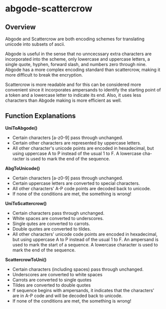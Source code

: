 # abgode-scattercrow

## Overview

Abgode and Scattercrow are both encoding schemes for translating unicode into subsets of ascii.

Abgode is useful in the sense that no unncecssary extra characters are 
incorporated into the scheme, only lowercase and uppercase letters, a 
single quote, hyphen, forward slash, and numbers zero through nine.  
Abgode has a more complex encoding standard than scattercrow, making it
more difficult to break the encryption.

Scattercrow is more readable and for this can be considered more convenient since it incorporates ampersands to identify the starting point 
of a token and a lowercase letter to indicate its end.  Also, it uses 
less characters than Abgode making is more efficient as well.

## Function Explanations

__UniToAbgode()__
- Certain characters [a-z0-9] pass through unchanged.
- Certain other characters are represented by uppercase letters.
- All other character's unicode points are encoded in hexadecimal, but 
    using uppercase A to P instead of the usual 1 to F. A lowercase cha-
    racter is used to mark the end of the sequence.

__AbgToUnicode()__
- Certain characters [a-z0-9] pass through unchanged.
- Certain uppercase letters are converted to special characters.
- All other characters' A-P code points are decoded back to unicode.
- If none of the conditions are met, the something is wrong!

__UniToScattercrow()__
- Certain characters pass through unchanged.
- White spaces are converted to underscores.
- Single qutes are converted to carrots.
- Double quotes are converted to tildes.
- All other characters' unicode code points are encoded in hexadecimal,
  but using uppercase A to P instead of the usual 1 to F.  An ampersand
  is used to mark the start of a sequence.  A lowercase character is
  used to mark the end of the sequence.

__ScattercrowToUni()__
- Certain characters (including spaces) pass through unchanged.
- Underscores are converted to white spaces
- Carrots are converted to single quotes
- Tildes are converted to double quotes
- If sequence begins with ampersands, it indicates that the characters'
  are in A-P code and will be decoded back to unicode.
- If none of the conditions are met, the something is wrong!
